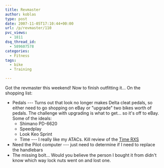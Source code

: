 ```yaml
---
title: Revmaster
author: koblas
type: post
date: 2007-11-05T17:10:44+00:00
url: /p/revmaster/110
pvc_views:
  - 1811
dsq_thread_id:
  - 589607578
categories:
  - Fitness
tags:
  - bike
  - Training

---
```

Got the revmaster this weekend! Now to finish outfitting it... On the shopping list:

* Pedals --- Turns out that look no longer makes Delta cleat pedals, so either need to go shopping on eBay or "upgrade" two bikes worth of pedals. The challenge with upgrading is what to get... so it's off to eBay. Some of the ideals:
  * Shimano PD-6620
  * Speedplay
  * Look Keo Sprint
  * Time --- I really like my ATACs. Kill review of the [Time RXS][1]
* Need the Pilot computer --- just need to determine if I need to replace the handlebars
* The missing bolt... Would you believe the person I bought it from didn't know which way lock nuts went on and lost one.

 [1]: http://www.bikesportmichigan.com/features/rxspedals.shtml
